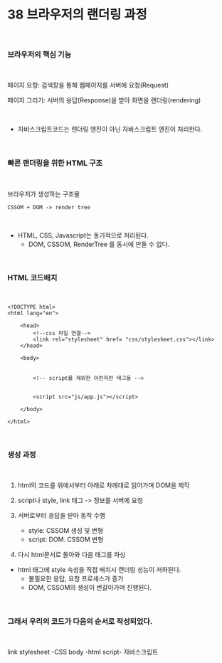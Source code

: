 # 38 브라우저의 랜더링 과정

<br>

### 브라우저의 핵심 기능

<br>

페이지 요청: 검색창을 통해 웹페이지를 서버에 요청(Request)

페이지 그리기: 서버의 응답(Response)을 받아 화면을 랜더링(rendering)

<br>

- 자바스크립트코드는 렌더링 엔진이 아닌 자바스크립트 엔진이 처리한다.

<br>

### 빠른 랜더링을 위한 HTML 구조

<br>

브라우저가 생성하는 구조물

```
CSSOM + DOM -> render tree
```

<br>

- HTML, CSS, Javascript는 동기적으로 처리된다.
  - DOM, CSSOM, RenderTree 를 동시에 만들 수 없다.

<br>

### HTML 코드배치

<br>

```
<!DOCTYPE html>
<html lang="en">

    <head>
        <!--css 파일 연결-->
        <link rel="stylesheet" href= "css/stylesheet.css"></link>
    </head>

    <body>


        <!-- script를 제외한 이런저런 태그들 -->


        <script src="js/app.js"></script>

    </body>

</html>
```

<br>

### 생성 과정

<br>

1. html의 코드를 위에서부터 아래로 차례대로 읽어가며 DOM을 제작

2. script나 style, link 태그 -> 정보를 서버에 요청

3. 서버로부터 응답을 받아 동작 수행

   - style: CSSOM 생성 및 변형
   - script: DOM. CSSOM 변형

4. 다시 html문서로 돌아와 다음 태그를 파싱

- html 태그에 style 속성을 직접 배치시 랜더링 성능이 저하된다.
  - 불필요한 응답, 요청 프로세스가 증가
  - DOM, CSSOM의 생성이 번갈아가며 진행된다.

<br>

### 그래서 우리의 코드가 다음의 순서로 작성되었다.

<br>

link stylesheet -CSS
body -html
script- 자바스크립트

